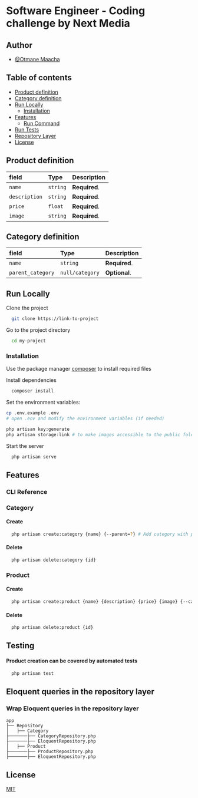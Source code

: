 # Software Engineer - Coding challenge by Next Media

## Author

- [@Otmane Maacha](https://www.github.com/Maacha98otmane)


## Table of contents

- [Product definition](#product-definition)
- [Category definition](#category-definition)
- [Run Locally](#run-locally)
  - [Installation](#Installation)
- [Features](#features)
  - [Run Command](#cli-reference)
- [Run Tests](#testing)
- [Repository Layer](#eloquent-queries-in-the-repository-layer)
- [License](#license)

## Product definition

| field         | Type     | Description   |
| :------------ | :------- | :------------ |
| `name `       | `string` | **Required**. |
| `description` | `string` | **Required**. |
| `price`       | `float`  | **Required**. |
| `image`       | `string` | **Required**. |

## Category definition

| field             | Type            | Description   |
| :---------------- | :-------------- | :------------ |
| `name `           | `string`        | **Required**. |
| `parent_category` | `null/category` | **Optional**. |

## Run Locally

Clone the project

```bash
  git clone https://link-to-project
```

Go to the project directory

```bash
  cd my-project
```

### Installation

Use the package manager [composer](https://getcomposer.org/) to install required files

Install dependencies

```bash
  composer install
```

Set the environment variables:

```bash
cp .env.example .env
# open .env and modify the environment variables (if needed)
```
```bash
php artisan key:generate
php artisan storage:link # to make images accessible to the public folder.
```

Start the server

```bash
  php artisan serve
```

## Features

### CLI Reference

### Category

#### Create

```bash
  php artisan create:category {name} {--parent=?} # Add category with parent category (Optional)

```

#### Delete

```bash
  php artisan delete:category {id}
```

### Product

#### Create

```bash
  php artisan create:product {name} {description} {price} {image} {--categories}
```

#### Delete

```bash
  php artisan delete:product {id}
```

## Testing

#### Product creation can be covered by automated tests

```bash
  php artisan test
```

## Eloquent queries in the repository layer

### Wrap Eloquent queries in the repository layer

```
app
├── Repository
│   ├── Category
├───────├── CategoryRepository.php
├───────├── EloquentRepository.php
│   ├── Product
├───────├── ProductRepository.php
├───────├── EloquentRepository.php

```


## License

[MIT](https://choosealicense.com/licenses/mit/)
